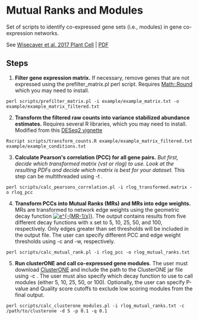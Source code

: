 # Mutual Ranks and Modules
Set of scripts to identify co-expressed gene sets (i.e., modules) in gene co-expression networks. 

See [Wisecaver et al. 2017 Plant Cell](https://www.ncbi.nlm.nih.gov/pubmed/28408660) | [PDF](https://static1.squarespace.com/static/59c96b9a51a584c476f1f6f1/t/59dc24f4a9db09b4a109ae77/1507599609212/Plant+Cell+2017+Wisecaver.pdf)

## Steps
1. **Filter gene expression matrix.** If necessary, remove genes that are not expressed using the prefilter_matrix.pl perl script. Requires [Math::Round](https://metacpan.org/pod/Math::Round) which you may need to install.
```
perl scripts/prefilter_matrix.pl -i example/example_matrix.txt -o example/example_matrix_filtered.txt 
```

2. **Transform the filtered raw counts into variance stabilized abundance estimates.** Requires several R libraries, which you may need to install. Modified from this [DESeq2 vignette](http://master.bioconductor.org/packages/release/workflows/vignettes/rnaseqGene/inst/doc/rnaseqGene.html#pre-filtering-the-dataset)
```
Rscript scripts/transform_counts.R example/example_matrix_filtered.txt example/example_conditions.txt
```
3. **Calculate Pearson's correlation (PCC) for all gene pairs.** *But first, decide which transformed matrix (vst or rlog) to use. Look at the resulting PDFs and decide which matrix is best for your dataset.* This step can be multithreaded using -t .
```
perl scripts/calc_pearsons_correlation.pl -i rlog_transformed.matrix -o rlog_pcc 
```

4. **Transform PCCs into Mutual Ranks (MRs) and MRs into edge weights.** MRs are transformed to network edge weights using the geometric decay function <a href="https://www.codecogs.com/eqnedit.php?latex=\fn_phv&space;e^{-(MR-1/x)}" target="_blank"><img src="https://latex.codecogs.com/gif.latex?\fn_phv&space;e^{-(MR-1/x)}" title="e^{-(MR-1/x)}" /></a>. The output contains results from five different decay functions with x set to 5, 10, 25, 50, and 100, respectively. Only edges greater than set thresholds will be included in the output file. The user can specify different PCC and edge weight thresholds using -c and -w, respectively. 
```
perl scripts/calc_mutual_rank.pl -i rlog_pcc -o rlog_mutual_ranks.txt
```

5. **Run clusterONE and call co-expressed gene modules**. The user must download [ClusterONE](http://www.paccanarolab.org/cluster-one/) and include the path to the ClusterONE jar file using -c . The user must also specify which decay function to use to call modules (either 5, 10, 25, 50, or 100). Optionally, the user can specify P-value and Quality score cutoffs to exclude low scoring modules from the final output. 
```
perl scripts/calc_clusterone_modules.pl -i rlog_mutual_ranks.txt -c /path/to/clusterone -d 5 -p 0.1 -q 0.1
```
